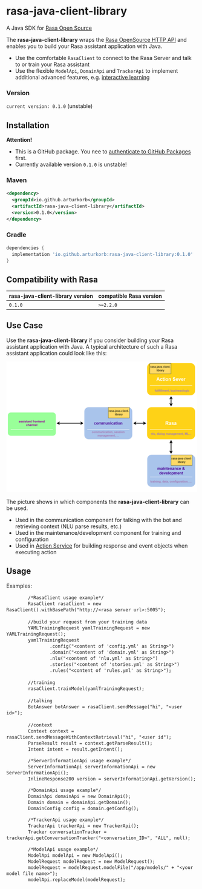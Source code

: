 # rasa-java-client-library

A Java SDK for [Rasa Open Source](https://rasa.com/docs/rasa/)

The **rasa-java-client-library** wraps the [Rasa OpenSource HTTP API](https://rasa.com/docs/rasa/http-api)
and enables you to build your Rasa assistant application with Java. 

- Use the comfortable `RasaClient` to connect to the Rasa Server and talk to or train your Rasa assistant
- Use the flexible `ModelApi`, `DomainApi` and `TrackerApi` to implement additional advanced features, 
  e.g. [interactive learning](https://rasa.com/docs/rasa/writing-stories#using-interactive-learning)

### Version

`current version: 0.1.0` (unstable)

## Installation
**Attention!**
- This is a GitHub package. You nee to [authenticate to GitHub Packages](https://docs.github.com/en/free-pro-team@latest/packages/guides/configuring-gradle-for-use-with-github-packages#installing-a-package) first.
- Currently available version `0.1.0` is unstable!
### Maven
```xml
<dependency>
  <groupId>io.github.arturkorb</groupId>
  <artifactId>rasa-java-client-library</artifactId>
  <version>0.1.0</version>
</dependency>
```
### Gradle
```groovy
dependencies {
  implementation 'io.github.arturkorb:rasa-java-client-library:0.1.0'
}
```


## Compatibility with Rasa

| rasa-java-client-library version    | compatible Rasa version           |
|----------------|-----------------------------------|
| `0.1.0`        | `>=2.2.0`                         |

## Use Case

Use the **rasa-java-client-library** if you consider building your Rasa assistant application with Java. 
A typical architecture of such a Rasa assistant application could look like this:

![Rasa assistant application architecture](images/architecture_1.png)

The picture shows in which components the **rasa-java-client-library** can be used. 
- Used in the communication component for talking with the bot and retrieving context (NLU parse results, etc.)
- Used in the maintenance/development component for training and configuration
- Used in [Action Service](https://rasa.com/docs/action-server) for building response and event objects when executing 
action

## Usage

Examples:

```
        /*RasaClient usage example*/
        RasaClient rasaClient = new RasaClient().withBasePath("http://<rasa server url>:5005");
        
        //build your request from your training data
        YAMLTrainingRequest yamlTrainingRequest = new YAMLTrainingRequest();
        yamlTrainingRequest
                .config("<content of 'config.yml' as String>")
                .domain("<content of 'domain.yml' as String>")
                .nlu("<content of 'nlu.yml' as String>")
                .stories("<content of 'stories.yml' as String>")
                .rules("<content of 'rules.yml' as String>");
        
        //training
        rasaClient.trainModel(yamlTrainingRequest);
                
        //talking
        BotAnswer botAnswer = rasaClient.sendMessage("hi", "<user id>");
                
        //context
        Context context = rasaClient.sendMessageWithContextRetrieval("hi", "<user id");
        ParseResult result = context.getParseResult();
        Intent intent = result.getIntent();        
```

```
        /*ServerInformationApi usage example*/
        ServerInformationApi serverInformationApi = new ServerInformationApi();
        InlineResponse200 version = serverInformationApi.getVersion();
```

```
        /*DomainApi usage example*/
        DomainApi domainApi = new DomainApi();
        Domain domain = domainApi.getDomain();
        DomainConfig config = domain.getConfig();
```

```
        /*TrackerApi usage example*/
        TrackerApi trackerApi = new TrackerApi();
        Tracker conversationTracker = trackerApi.getConversationTracker("<conversation_ID>", "ALL", null);
```

```
        /*ModelApi usage example*/
        ModelApi modelApi = new ModelApi();
        ModelRequest modelRequest = new ModelRequest();
        modelRequest = modelRequest.modelFile("/app/models/" + "<your model file name>");
        modelApi.replaceModel(modelRequest);
```
